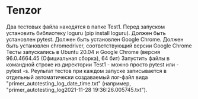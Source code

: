 # Tenzor
Два тестовых файла находятся в папке Test1. 
Перед запуском установить библиотеку loguru (pip install loguru). 
Должен быть установлен pytest. 
Должен быть установлен Google Chrome.
Должен быть установлен chromedriver, соответствующий версии Google Chrome
Тесты запускались в Ubuntu 20.04 и Google Chrome (версия 96.0.4664.45 (Официальная сборка), 64 бит)
Запустить файлы в командной строке из директории Test1 - можно просто pytest или -pytest -s. 
Реультат тестов при каждом запуске записывается в отдельный автоматически создаваемый лог-файл вида "primer_autotesting_log_date_time.txt" (например, "primer_autotesting_log2021-11-28 19:36:26.005745.txt").
